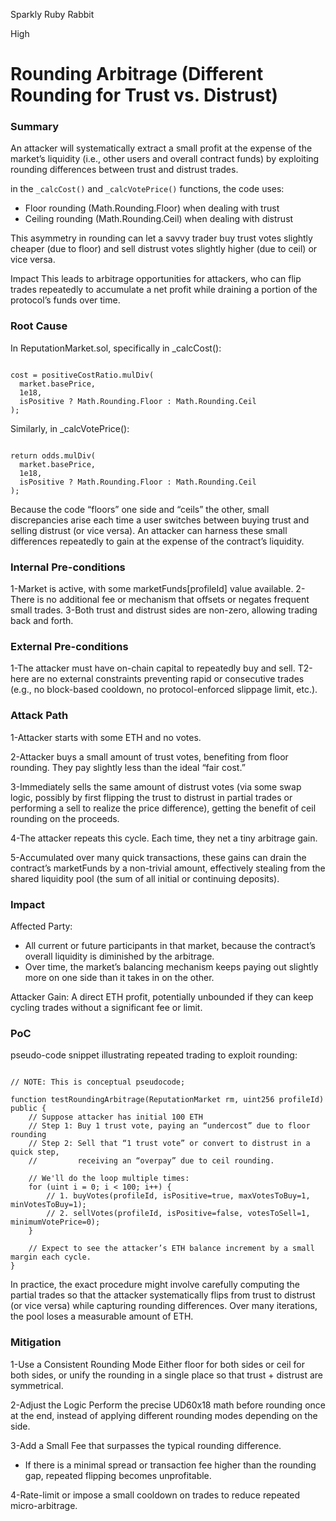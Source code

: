 Sparkly Ruby Rabbit

High

# Rounding Arbitrage (Different Rounding for Trust vs. Distrust)

### Summary

An attacker will systematically extract a small profit at the expense of the market’s liquidity (i.e., other users and overall contract funds) by exploiting rounding differences between trust and distrust trades.

in the `_calcCost()` and `_calcVotePrice()` functions, the code uses:
- Floor rounding (Math.Rounding.Floor) when dealing with trust
- Ceiling rounding (Math.Rounding.Ceil) when dealing with distrust

This asymmetry in rounding can let a savvy trader buy trust votes slightly cheaper (due to floor) and sell distrust votes slightly higher (due to ceil) or vice versa.

Impact
This leads to arbitrage opportunities for attackers, who can flip trades repeatedly to accumulate a net profit while draining a portion of the protocol’s funds over time.



### Root Cause

In ReputationMarket.sol, specifically in _calcCost():

```solidity

cost = positiveCostRatio.mulDiv(
  market.basePrice,
  1e18,
  isPositive ? Math.Rounding.Floor : Math.Rounding.Ceil
);
```

Similarly, in _calcVotePrice():

```solidity

return odds.mulDiv(
  market.basePrice,
  1e18,
  isPositive ? Math.Rounding.Floor : Math.Rounding.Ceil
);
```
Because the code “floors” one side and “ceils” the other, small discrepancies arise each time a user switches between buying trust and selling distrust (or vice versa). An attacker can harness these small differences repeatedly to gain at the expense of the contract’s liquidity.



### Internal Pre-conditions

1-Market is active, with some marketFunds[profileId] value available.
2-There is no additional fee or mechanism that offsets or negates frequent small trades.
3-Both trust and distrust sides are non-zero, allowing trading back and forth.


### External Pre-conditions

1-The attacker must have on-chain capital to repeatedly buy and sell.
T2-here are no external constraints preventing rapid or consecutive trades (e.g., no block-based cooldown, no protocol-enforced slippage limit, etc.).


### Attack Path

1-Attacker starts with some ETH and no votes.

2-Attacker buys a small amount of trust votes, benefiting from floor rounding. They pay slightly less than the ideal “fair cost.”

3-Immediately sells the same amount of distrust votes (via some swap logic, possibly by first flipping the trust to distrust in partial 
trades or performing a sell to realize the price difference), getting the benefit of ceil rounding on the proceeds.

4-The attacker repeats this cycle. Each time, they net a tiny arbitrage gain.

5-Accumulated over many quick transactions, these gains can drain the contract’s marketFunds by a non-trivial amount, effectively stealing from the shared liquidity pool (the sum of all initial or continuing deposits).

### Impact

Affected Party:
- All current or future participants in that market, because the contract’s overall liquidity is diminished by the arbitrage.
- Over time, the market’s balancing mechanism keeps paying out slightly more on one side than it takes in on the other.

Attacker Gain:
A direct ETH profit, potentially unbounded if they can keep cycling trades without a significant fee or limit.

### PoC

pseudo-code snippet illustrating repeated trading to exploit rounding:

```solidity

// NOTE: This is conceptual pseudocode; 

function testRoundingArbitrage(ReputationMarket rm, uint256 profileId) public {
    // Suppose attacker has initial 100 ETH
    // Step 1: Buy 1 trust vote, paying an “undercost” due to floor rounding
    // Step 2: Sell that “1 trust vote” or convert to distrust in a quick step,
    //         receiving an “overpay” due to ceil rounding.

    // We'll do the loop multiple times:
    for (uint i = 0; i < 100; i++) {
        // 1. buyVotes(profileId, isPositive=true, maxVotesToBuy=1, minVotesToBuy=1);
        // 2. sellVotes(profileId, isPositive=false, votesToSell=1, minimumVotePrice=0);
    }

    // Expect to see the attacker’s ETH balance increment by a small margin each cycle.
}
```
In practice, the exact procedure might involve carefully computing the partial trades so that the attacker systematically flips from trust to distrust (or vice versa) while capturing rounding differences. Over many iterations, the pool loses a measurable amount of ETH.

### Mitigation

1-Use a Consistent Rounding Mode
Either floor for both sides or ceil for both sides, or unify the rounding in a single place so that trust + distrust are symmetrical.

2-Adjust the Logic
Perform the precise UD60x18 math before rounding once at the end, instead of applying different rounding modes depending on the side.

3-Add a Small Fee that surpasses the typical rounding difference.
- If there is a minimal spread or transaction fee higher than the rounding gap, repeated flipping becomes unprofitable.

4-Rate-limit or impose a small cooldown on trades to reduce repeated micro-arbitrage.
